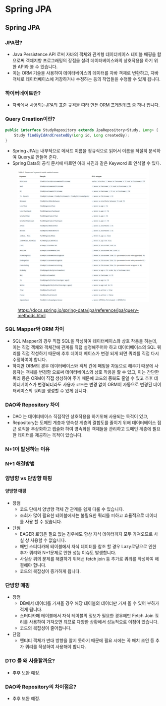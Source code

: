 # Spring JPA

## Spring JPA

### JPA란?

* Java Persistence API 로써 자바의 객체와 관계형 데이터베이스 테이블 매핑을 함으로써 객체지향 프로그래밍의 장점을 살려 데이터베이스와의 상호작용을 하기 위한 API라 볼 수 있습니다.
* 이는 ORM 기술을 사용하여 데이터베이스의 데이터를 자바 객체로 변환하고, 자바 객체로 데이터베이스에 저장하거나 수정하는 등의 작업들을 수행할 수 있게 됩니다.



### 하이버네이트란?

* 자바에서 사용되는JPA의 표준 규격을 따라 만든 ORM 프레임워크 중 하나 입니다.



### Query Creation이란?

```java
public interface StudyRepository extends JpaRepository<Study, Long> {
    Study findByIdAndCreatedBy(Long id, Long createdBy);
}
```

* Spring JPA는 내부적으로 메서드 이름을 정규식으로 읽어서 이름을 적절히 분석하여 Query로 만들어 준다.
* Spring Data의 공식 문서에 따르면 아래 사진과 같은 Keyword 로 인식할 수 있다.

<figure><img src="../../.gitbook/assets/image (1) (1) (1) (1) (1) (1) (1) (1) (1).png" alt=""><figcaption><p><a href="https://docs.spring.io/spring-data/jpa/reference/jpa/query-methods.html">https://docs.spring.io/spring-data/jpa/reference/jpa/query-methods.html</a></p></figcaption></figure>



### SQL Mapper와 ORM 차이

* SQL Mapper의 경우 직접 SQL을 작성하여 데이터베이스와 상호 작용을 하는데, 이는 직접 객체와 객체간에 관계를 직접 설정해주어야 하고 데이터베이스의 SQL 쿼리를 직접 작성하기 때문에 추후 데이터 베이스가 변경 되게 되면 쿼리를 직접 다시 수정하여야 합니다.
* 하지만 ORM의 경우 데이터베이스와 객체 간에 매핑을 자동으로 해주기 때문에 사용자는 객체를 변경함 으로써 데이터베이스와 상호 작용을 할 수 있고, 이는 간단한 쿼리 등은 ORM이 직접 생성하여 주기 때문에 코드의 중복도 줄일 수 있고 추후 데이터베이스가 변경되더라도 사용자 코드는 변경 없이 ORM이 자동으로 변경된 데이터베이스의 쿼리를 생성할 수 있게 됩니다.



### DAO와 Repository 차이

* DAO 는 데이터베이스 직접적인 상호작용을 하기위해 사용되는 목적이 있고,
* Repository는 도메인 계층과 영속성 계층의 결합도를 줄이기 위해 데이터베이스 접근 로직을 추상화하고 캡슐화 하여 영속화된 객체들을 관리하고 도메인 계층에 필요한 데이터를 제공하는 목적이 있습니다.



### N+1이 발생하는 이유





### N+1 해결방법



### 양방향 vs 단방향 매핑

#### 양방향 매핑

* 장점
  * 코드 단에서 양방향 객체 간 관계를 쉽게 다룰 수 있습니다.
  * 조회가 많이 필요한 테이블에서는 불필요한 쿼리를 피하고 효율적으로 데이터를 사용 할 수 있습니다.
* 단점
  * EAGER 로딩은 필요 없는 경우에도 항상 자식 데이터까지 모두 가져오므로 사실 상 사용할 수 없습니다.
  * 매번 스터디카페 테이블에서 자식 데이터를 참조 할 경우 Lazy로딩으로 인한 추가 쿼리와 N+1문제로 인한 성능 이슈도 발생합니다.
  * 사실상 위의 문제를 해결하기 위해선 fetch join 등 추가로 쿼리를 작성하여 해결해야 합니다.
  * 코드의 복잡성이 증가하게 됩니다.

### 단방향 매핑

* 장점
  * DB에서 데이터를 가져올 경우 해당 테이블의 데이터만 가져 올 수 있어 부하가 적게 됩니다.
  * 스터디카페 테이블에서 자식 테이블의 정보가 필요한 경우에만 Fetch Join 쿼리를 사용하여 가져오면 되므로 다양한 상황에서 성능적으로 이점이 있습니다.
  * 코드의 복잡성이 줄어듭니다.
* 단점
  * 엔티티 객체가 반대 방향을 알지 못하기 때문에 필요 시에는 꼭 패치 조인 등 추가 쿼리를 작성하여 사용해야 합니다.



### DTO 를 왜 사용할까요?

* 추후 보완 예정.

### DAO와 Repository의 차이점은?

* 추후 보완 예정.
